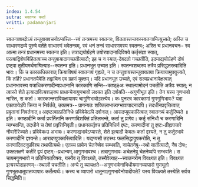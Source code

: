 ```yaml
---
index: 1.4.54
sutra: स्वतन्त्रः कर्ता
vritti: padamanjari
---
```


 स्वतन्त्रशब्दोऽयं तन्तुवायवचनोऽप्यस्ति--स्वं तन्त्रमस्य स्वतन्त्रः, विततास्तन्तवस्स्वतन्त्रमित्युच्यते; अस्ति च साधारणद्रव्ये पुरुषे वर्तते साधारणं भवेतन्त्रम्, स्वं धनं तन्त्रं साधारणमस्य स्वतन्त्रः; अस्ति च प्रधानवचनः- स्व आत्मा तन्त्रं प्रधानमस्य स्वतन्त्र इति। तत्राद्ययोर्ग्रहणे तयोरपादानादिविषये कर्तृसंज्ञा स्यात्, परत्वाद्विशेषविहितत्वाच्च तन्तुवायादागच्छतीत्यादौ; इह च न स्यात्-देवदतो गच्छतीति, इदमाद्ययोर्ग्रहणे दोषं द्दष्ट्वा तृतीयमर्थमाश्रित्याह--स्वतन्त्र इति। प्रधानभूत उच्यत इति। स्वतन्त्रशब्दस्य तत्रैव प्रसिद्धतरत्वादिति भावः। किं च कारकधिकारात् क्रियाविषयं स्वातन्त्र्यं गृह्यते, न च तन्तुवायस्तन्तुवायतया क्रियायामुपयुज्यते, किं तर्हि? प्रधानतयैवेति तद्वाचिन एव ग्रहणं युक्तम्। यदि प्रधानभूत उच्यते, एवं सत्यप्रधानापेक्षत्वात् प्रधानभावस्य यत्राधिकरणादीन्यप्रधानानि कारकाणि सन्ति--काष्ठ्èअः स्थाल्यामोदनं पचतीति अत्रैवः स्यात्; न त्वास्ते शेते इत्यादावित्यशङ्क्य प्राधान्येनागुणभावो लक्ष्यत इति दर्शयति--अगुणीभूत इति। तेन यस्य गुणभावो नास्ति, स कर्ता। कारकान्तराविवक्षायामप चागुणिभावोऽस्त्येव। कः पुनरत्र कारकाणां गुणगुणिभावः? यदा एकापायेऽपि क्रिया न निर्वर्तते, उक्तमत्र-- प्रागन्यतः शक्तिलाभान्न्यग्भावापादनादपि। तदधीनप्रवृत्तित्वात् प्रवृतानां निवर्तनात्॥ अद्दष्टत्वात्प्रतिनिधेः प्रविवेकेऽपि दर्शनात्। आरादप्युपकारित्वात् स्वातन्त्र्यं कर्तुरिष्यते ॥ इति। काष्ठादीनि कर्त्रा प्रवर्तितानि करणादिशक्तिं प्रतिलभन्ते, कर्ता तु प्रागेव। कर्तृ संनिधौ च करणादिनि न्यग्भवन्ति, तदधीने च तेषां प्रवृत्तिनिवृती। प्रधानकर्तृश्च प्रतिनिधिर्न द्दष्टः, करणादीनां तु द्दष्टः-व्रीह्यपचारे नीवारैरिज्यते। प्रविवेकःउ अभावः। करणाद्यभावेऽप्यास्ते, शेते इत्यादौ केवलः कर्ता द्दश्यते, न तु कर्तुरभावे करणादीनि द्दश्यन्ते। आरादप्युपकारित्वादिति। यद्यप्यसौ तटस्थः फलसिद्धावुपकरोति, न तु करणादिवदनुप्रविश्य तथापीत्यर्थः। एतच्च प्रायेण चेतनेष्वेव सम्भवति, नाचेतनेषु--रथो यातीत्यादौ, नैष दोषः; उक्तलक्षणे कर्तरि द्वयं द्दष्टम्--प्रधान्यम्,आगुणभावश्च। तत्रागुणभावः अचेतनेषु चेतनेष्वपि सम्भवति। स चायमगुणभावो न प्रतिनियतविषयः, यस्यैव तु विवक्ष्यते, तस्यैवेत्याह--स्वातन्त्र्येण विवक्ष्यत इति। विवक्ष्यत इत्यस्योदाहरणम्--स्थाली पचतीति। अन्ये तु व्याचक्षते--अगुणभावेनाभिधीयमानव्यापारो गुणभूतो गुणभूतधातूपातव्यापारः कर्तेत्यर्थः। कस्य च व्यापारो धातुनाऽगुणभावेनोपादीयते? यस्य विवक्ष्यते तस्येति सर्वत्र सिद्धमिति॥